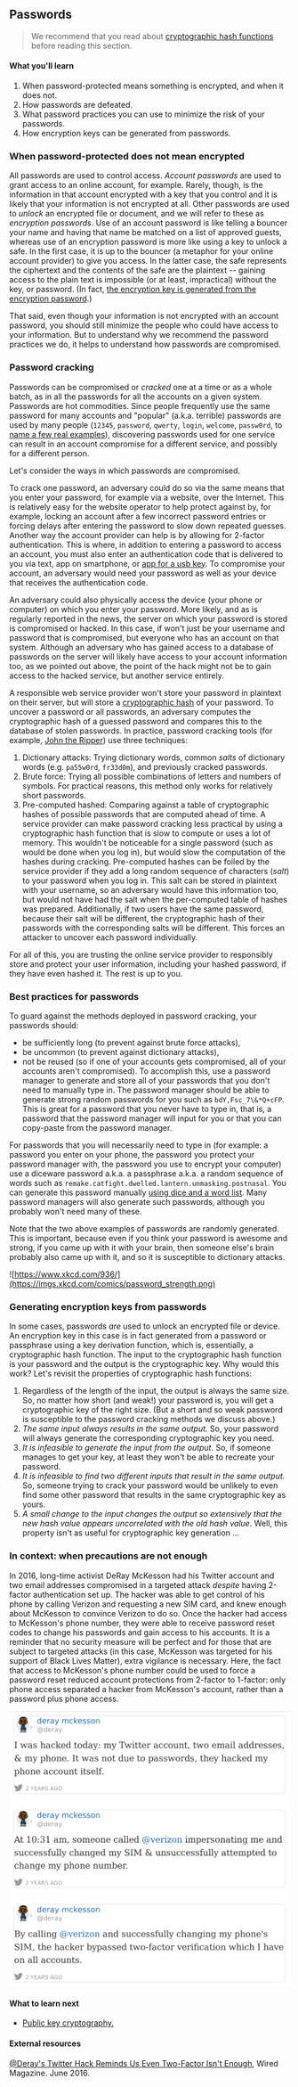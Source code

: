 ## Passwords

> We recommend that you read about [cryptographic hash functions](cryptographic-hash.md) before reading this section.

#### What you'll learn

1. When password-protected means something is encrypted, and when it does not.
1. How passwords are defeated.
1. What password practices you can use to minimize the risk of your passwords.
1. How encryption keys can be generated from passwords.

### When password-protected does not mean encrypted

All passwords are used to control access. *Account passwords* are used to grant access to an online account, for example. Rarely, though, is the information in that account encrypted with a key that you control and it is likely that your information is not encrypted at all. Other passwords are used to *unlock* an encrypted file or document, and we will refer to these as *encryption passwords*.  Use of an account password is like telling a bouncer your name and having that name be matched on a list of approved guests, whereas use of an encryption password is more like using a key to unlock a safe.  In the first case, it is up to the bouncer (a metaphor for your online account provider) to give you access. In the latter case, the safe represents the ciphertext and the contents of the safe are the plaintext -- gaining access to the plain text is impossible (or at least, impractical) without the key, or password.  (In fact, [the encryption key is generated from the encryption password](password-to-key.md).)

That said, even though your information is not encrypted with an account password, you should still minimize the people who could have access to your information.  But to understand why we recommend the password practices we do, it helps to understand how passwords are compromised.

### Password cracking

Passwords can be compromised or *cracked* one at a time or as a whole batch, as in all the passwords for all the accounts on a given system. Passwords are hot commodities.  Since people frequently use the same password for many accounts and "popular" (a.k.a. terrible) passwords are used by many people (`12345`, `password`, `qwerty`, `login`, `welcome`, `passw0rd`, to [name a few real examples](https://www.teamsid.com/worst-passwords-2016/)), discovering passwords used for one service can result in an account compromise for a different service, and possibly for a different person.

Let's consider the ways in which passwords are compromised.

To crack one password, an adversary could do so via the same means that you enter your password, for example via a website, over the Internet.  This is relatively easy for the website operator to help protect against by, for example, locking an account after a few incorrect password entries or forcing delays after entering the password to slow down repeated guesses.  Another way the account provider can help is by allowing for 2-factor authentication. This is where, in addition to entering a password to access an account, you must also enter an authentication code that is delivered to you via text, app on smartphone, or [app for a usb key](https://en.wikipedia.org/wiki/YubiKey). To compromise your account, an adversary would need your password as well as your device that receives the authentication code.

An adversary could also physically access the device (your phone or computer) on which you enter your password. More likely, and as is regularly reported in the news, the server on which your password is stored is compromised or hacked. In this case, if won't just be your username and password that is compromised, but everyone who has an account on that system. Although an adversary who has gained access to a database of passwords on the server will likely have access to your account information too, as we pointed out above, the point of the hack might not be to gain access to the hacked service, but another service entirely.

A responsible web service provider won't store your password in plaintext on their server, but will store a [cryptographic hash](cryptographic-hash.md) of your password.  To uncover a password or all passwords, an adversary computes the cryptographic hash of a guessed password and compares this to the database of stolen passwords.  In practice, password cracking tools (for example, [John the Ripper](https://en.wikipedia.org/wiki/John_the_Ripper)) use three techniques:
1. Dictionary attacks: Trying dictionary words, common *salts* of dictionary words (e.g. `pa55w0rd`, `fr33d0m`), and previously cracked passwords.
1. Brute force: Trying all possible combinations of letters and numbers of symbols.  For practical reasons, this method only works for relatively short passwords.
1. Pre-computed hashed: Comparing against a table of cryptographic hashes of possible passwords that are computed ahead of time.
A service provider can make password cracking less practical by using a cryptographic hash function that is slow to compute or uses a lot of memory. This wouldn't be noticeable for a single password (such as would be done when you log in), but would slow the computation of the hashes during cracking.  Pre-computed hashes can be foiled by the service provider if they add a long random sequence of characters (*salt*) to your password when you log in.  This salt can be stored in plaintext with your username, so an adversary would have this information too, but would not have had the salt when the per-computed table of hashes was prepared. Additionally, if two users have the same password, because their salt will be different, the cryptographic hash of their passwords with the corresponding salts will be different.  This forces an attacker to uncover each password individually.

For all of this, you are trusting the online service provider to responsibly store and protect your user information, including your hashed password, if they have even hashed it.  The rest is up to you.

### Best practices for passwords

To guard against the methods deployed in password cracking, your passwords should:
* be sufficiently long (to prevent against brute force attacks),
* be uncommon (to prevent against dictionary attacks),
* not be reused (so if one of your accounts gets compromised, all of your accounts aren't compromised).
To accomplish this, use a password manager to generate and store all of your passwords that you don't need to manually type in.  The password manager should be able to generate strong random passwords for you such as `bdY,Fsc_7\&*Q+cFP`.  This is great for a password that you never have to type in, that is, a password that the password manager will input for you or that you can copy-paste from the password manager.

For passwords that you will necessarily need to type in (for example: a password you enter on your phone, the password you protect your password manager with, the password you use to encrypt your computer) use a diceware password a.k.a. a passphrase a.k.a. a random sequence of words such as `remake.catfight.dwelled.lantern.unmasking.postnasal`.  You can generate this password manually [using dice and a word list](https://share.mayfirst.org/s/y4kSyPWu5dJMfBS).  Many password managers will also generate such passwords, although you probably won't need many of these.

Note that the two above examples of passwords are randomly generated.  This is important, because even if you think your password is awesome and strong, if you came up with it with your brain, then someone else's brain probably also came up with it, and so it is susceptible to dictionary attacks.

![https://www.xkcd.com/936/](https://imgs.xkcd.com/comics/password_strength.png)

### Generating encryption keys from passwords

In some cases, passwords *are* used to unlock an encrypted file or device.  An encryption key in this case is in fact generated from a password or passphrase using a key derivation function, which is, essentially, a cryptographic hash function.  The input to the cryptographic hash function is your password and the output is the cryptographic key.
Why would this work?  Let's revisit the properties of cryptographic hash functions:
1. Regardless of the length of the input, the output is always the same size.  So, no matter how short (and weak!) your password is, you will get a cryptographic key of the right size.  (But a short and so weak password is susceptible to the password cracking methods we discuss above.)
1. *The same input always results in the same output.*  So, your password will always generate the corresponding cryptographic key you need.
1. *It is infeasible to generate the input from the output.*  So, if someone manages to get your key, at least they won't be able to recreate your password.
1. *It is infeasible to find two different inputs that result in the same output.*  So, someone trying to crack your password would be unlikely to even find some other password that results in the same cryptographic key as yours.
1. *A small change to the input changes the output so extensively that the new hash value appears uncorrelated with the old hash value.*  Well, this property isn't as useful for cryptographic key generation ...

### In context: when precautions are not enough

In 2016, long-time activist DeRay McKesson had his Twitter account and two email addresses compromised in a targeted attack *despite* having 2-factor authentication set up.  The hacker was able to get control of his phone by calling Verizon and requesting a new SIM card, and knew enough about McKesson to convince Verizon to do so.  Once the hacker had access to McKesson's phone number, they were able to receive password reset codes to change his passwords and gain access to his accounts.  It is a reminder that no security measure will be perfect and for those that are subject to targeted attacks (in this case, McKesson was targeted for his support of Black Lives Matter), extra vigilance is necessary.  Here, the fact that access to McKesson's phone number could be used to force a password reset reduced account protections from 2-factor to 1-factor: only phone access separated a hacker from McKesson's account, rather than a password plus phone access.

![DeRay McKesson's tweets about his accounts being hacked](pictures/mckesson-tweets.png)

#### What to learn next

* [Public key cryptography.](public-key-cryptography.md)

#### External resources

[@Deray's Twitter Hack Reminds Us Even Two-Factor Isn't Enough](https://www.wired.com/2016/06/deray-twitter-hack-2-factor-isnt-enough/), Wired Magazine. June 2016.
